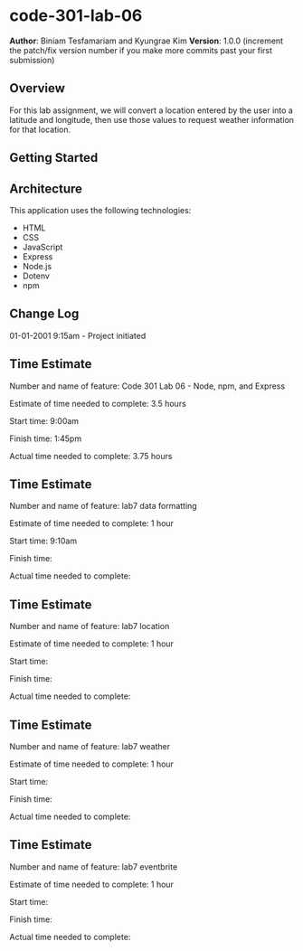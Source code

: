 # code-301-lab-06

**Author**: Biniam Tesfamariam and Kyungrae Kim
**Version**: 1.0.0 (increment the patch/fix version number if you make more commits past your first submission)

## Overview
<!-- Provide a high level overview of what this application is and why you are building it, beyond the fact that it's an assignment for this class. (i.e. What's your problem domain?) -->
For this lab assignment, we will convert a location entered by the user into a latitude and longitude, then use those values to request weather information for that location.

## Getting Started
<!-- What are the steps that a user must take in order to build this app on their own machine and get it running? -->

## Architecture
<!-- Provide a detailed description of the application design. What technologies (languages, libraries, etc) you're using, and any other relevant design information. -->
This application uses the following technologies:
* HTML
* CSS
* JavaScript
* Express
* Node.js
* Dotenv
* npm

## Change Log
<!-- Use this area to document the iterative changes made to your application as each feature is successfully implemented. Use time stamps. Here's an examples:

01-01-2001 4:59pm - Application now has a fully-functional express server, with a GET route for the location resource.

## Credits and Collaborations
<!-- Give credit (and a link) to other people or resources that helped you build this application. -->
01-01-2001 9:15am - Project initiated

## Time Estimate
Number and name of feature: Code 301 Lab 06 -  Node, npm, and Express

Estimate of time needed to complete: 3.5 hours

Start time: 9:00am

Finish time: 1:45pm

Actual time needed to complete: 3.75 hours


## Time Estimate
Number and name of feature: lab7 data formatting 

Estimate of time needed to complete: 1 hour

Start time: 9:10am

Finish time: 

Actual time needed to complete:



## Time Estimate
Number and name of feature: lab7 location

Estimate of time needed to complete: 1 hour

Start time: 

Finish time: 

Actual time needed to complete:



## Time Estimate
Number and name of feature: lab7 weather

Estimate of time needed to complete: 1 hour

Start time: 

Finish time: 

Actual time needed to complete:


## Time Estimate
Number and name of feature: lab7 eventbrite 

Estimate of time needed to complete: 1 hour

Start time: 

Finish time: 

Actual time needed to complete: